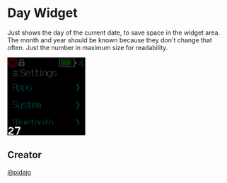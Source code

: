 # Day Widget

Just shows the day of the current date, to save space in the widget area. The month and year should be known because they don't change that often. Just the number in maximum size for readability.

![](screenshot.png)

## Creator
[@pidajo](https://github.com/pidajo)

